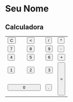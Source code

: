 <!DOCTYPE html>
<html lang="pt--br">
<head>
    <meta charset="UTF-8">
    <meta http-equiv="X-UA-Compatible" content="IE=edge">
    <meta name="viewport" content="width=device-width, initial-scale=1.0">
    <title>Calculadora</title>
    <link rel="stylesheet" href="style.css">
    <script src="calculadora.js"></script>
</head>
<body>
    <div class="fundo">
        <h1>Seu Nome</h1>
        <div class="calculadora">
            <h2>Calculadora</i></h2>
            <p id="resultado"></p>
                <table>                 
                    <tr>
                        <td><button class="botao" onclick="clean()">C</td>
                        <td><button class="botao" onclick="back()"><</td>
                        <td><button class="botao" onclick="insert('/')">/</button></td>
                        <td><button class="botao" onclick="insert('*')">*</button></td>
                    </tr>
                    <tr>
                        <td><button class="botao" onclick="insert('7')">7</button></td>
                        <td><button class="botao" onclick="insert('8')">8</button></td>
                        <td><button class="botao" onclick="insert('9')">9</button></td>
                        <td><button class="botao" onclick="insert('-')">-</button></td>
                    </tr>
                    <tr>
                        <td><button class="botao" onclick="insert('4')">4</button></td>
                        <td><button class="botao" onclick="insert('5')">5</button></td>
                        <td><button class="botao" onclick="insert('6')">6</button></td>
                        <td><button class="botao" onclick="insert('+')">+</button></td>
                    </tr>
                    <tr>
                        <td><button class="botao" onclick="insert('1')">1</button></td>
                        <td><button class="botao" onclick="insert('2')">2</button></td>
                        <td><button class="botao" onclick="insert('3')">3</button></td>
                        <td rowspan="2"><button class="botao" style="height: 106px;" onclick="calcular()">=</button></td>
                    </tr>
                    <tr>
                        <td colspan="2"><button class="botao" style="width: 106px;" onclick="insert('0')">0</button></td>
                        <td><button class="botao" onclick="insert('.')">.</button></td>
                    </tr>
                </table>
        </div>
    </div>
</body>
</html>
